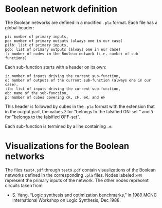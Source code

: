 # Boolean network definition

The Boolean networks are defined in a modified `.pla` format. Each file has a
global header: 

```
pi: number of primary inputs,
po: number of primary outputs (always one in our case)
pilb: list of primary inputs,
pob: list of primary outputs (always one in our case)
f: number of nodes in the Boolean network (i.e. number of sub-functions)
```

Each sub-function starts with a header on its own:
```
i: number of inputs driving the current sub-function,
o: number of outputs of the current sub-function (always one in our case),
ilb: list of inputs driving the current sub-function,
ob: name of the sub-function,
p: number of cubes covering cR, cF, eR, and eF
```

This header is followed by cubes in the `.pla` format with the extension that in
the output part, the values `2` for "belongs to the falsified ON-set " and `3`
for "belongs to the falsified OFF-set".

Each sub-function is termined by a line containing `.e`.

# Visualizations  for the Boolean networks

The files `test4.pdf` through `test9.pdf` contain visualizations of the Boolean
networks defined in the corresponding `.pla` files.  Nodes labeled `xNN`
represent the primary inputs of the network. The other nodes represent circuits
taken from 

* S. Yang, “Logic synthesis and optimization benchmarks,” in 1989 MCNC
  International Workshop on Logic Synthesis, Dec 1988.
